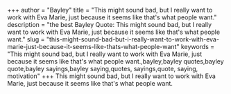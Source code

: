 +++
author = "Bayley"
title = "This might sound bad, but I really want to work with Eva Marie, just because it seems like that's what people want."
description = "the best Bayley Quote: This might sound bad, but I really want to work with Eva Marie, just because it seems like that's what people want."
slug = "this-might-sound-bad-but-i-really-want-to-work-with-eva-marie-just-because-it-seems-like-thats-what-people-want"
keywords = "This might sound bad, but I really want to work with Eva Marie, just because it seems like that's what people want.,bayley,bayley quotes,bayley quote,bayley sayings,bayley saying,quotes, sayings,quote, saying, motivation"
+++
This might sound bad, but I really want to work with Eva Marie, just because it seems like that's what people want.
